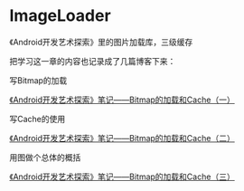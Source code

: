 # ImageLoader
《Android开发艺术探索》里的图片加载库，三级缓存

把学习这一章的内容也记录成了几篇博客下来：

写Bitmap的加载

[《Android开发艺术探索》笔记——Bitmap的加载和Cache（一）](http://blog.csdn.net/u013066292/article/details/77594594)

写Cache的使用

[《Android开发艺术探索》笔记——Bitmap的加载和Cache（二）](http://blog.csdn.net/u013066292/article/details/77601001)

用图做个总体的概括

[《Android开发艺术探索》笔记——Bitmap的加载和Cache（三）](http://blog.csdn.net/u013066292/article/details/77618658)

